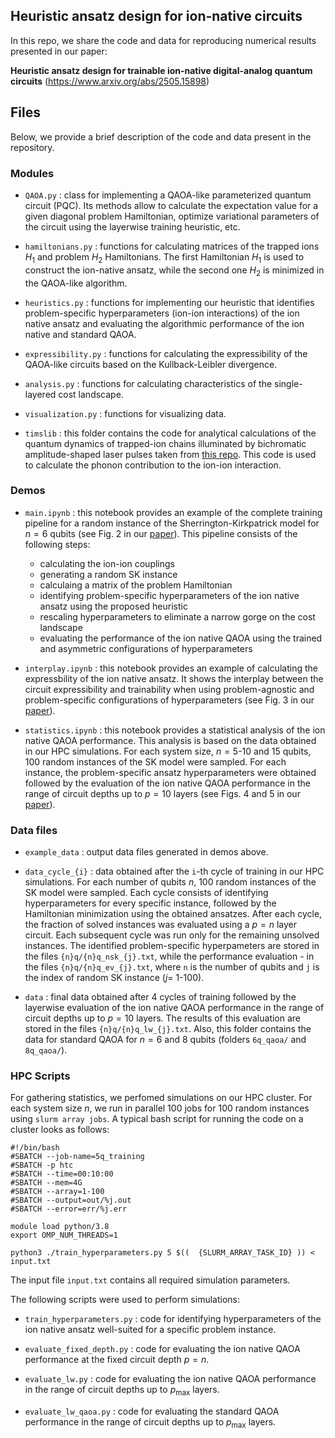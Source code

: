 ## Heuristic ansatz design for ion-native circuits

In this repo, we share the code and data for reproducing numerical results presented in our paper:

**Heuristic ansatz design for trainable ion-native digital-analog quantum circuits** (https://www.arxiv.org/abs/2505.15898)

## Files

Below, we provide a brief description of the code and data present in the repository.

### Modules

* `QAOA.py` : class for implementing a QAOA-like parameterized quantum circuit (PQC). Its methods allow to calculate the expectation value for a given diagonal problem Hamiltonian, optimize variational parameters of the circuit using the layerwise training heuristic, etc.

* `hamiltonians.py` : functions for calculating matrices of the trapped ions $H_1$ and problem $H_2$ Hamiltonians. The first Hamiltonian $H_1$ is used to construct the ion-native ansatz, while the second one $H_2$ is minimized in the QAOA-like algorithm.

* `heuristics.py` : functions for implementing our heuristic that identifies problem-specific hyperparameters (ion-ion interactions) of the ion native ansatz and evaluating the algorithmic performance of the ion native and standard QAOA.

* `expressibility.py` : functions for calculating the expressibility of the QAOA-like circuits based on the Kullback-Leibler divergence. 

* `analysis.py` : functions for calculating characteristics of the single-layered cost landscape. 

* `visualization.py` : functions for visualizing data. 

* `timslib` : this folder contains the code for analytical calculations of the quantum dynamics of trapped-ion chains illuminated by bichromatic amplitude-shaped laser pulses taken from [this repo](https://github.com/EvgAnikin/fast_molmer_sorensen_w_carrier/). This code is used to calculate the phonon contribution to the ion-ion interaction. 


### Demos

* `main.ipynb` : this notebook provides an example of the complete training pipeline for a random instance of the Sherrington-Kirkpatrick model for $n=6$ qubits (see Fig. 2 in our [paper](https://www.arxiv.org/abs/2505.15898)). This pipeline consists of the following steps:
  + calculating the ion-ion couplings
  + generating a random SK instance
  + calculaing a matrix of the problem Hamiltonian
  + identifying problem-specific hyperparameters of the ion native ansatz using the proposed heuristic
  + rescaling hyperparameters to eliminate a narrow gorge on the cost landscape
  + evaluating the performance of the ion native QAOA using the trained and asymmetric configurations of hyperparameters

* `interplay.ipynb` : this notebook provides an example of calculating the expressbility of the ion native ansatz. It shows the interplay between the circuit expressibility and trainability when using problem-agnostic and problem-specific configurations of hyperparameters (see Fig. 3 in our [paper](https://www.arxiv.org/abs/2505.15898)).

* `statistics.ipynb` : this notebook provides a statistical analysis of the ion native QAOA performance. This analysis is based on the data obtained in our HPC simulations. For each system size, $n=5$-$10$ and $15$ qubits, 100 random instances of the SK model were sampled. For each instance, the problem-specific ansatz hyperparameters were obtained followed by the evaluation of the ion native QAOA performance in the range of circuit depths up to $p=10$ layers (see Figs. 4 and 5 in our [paper](https://www.arxiv.org/abs/2505.15898)).

### Data files

* `example_data` : output data files generated in demos above.

* `data_cycle_{i}` : data obtained after the `i`-th cycle of training in our HPC simulations. For each number of qubits $n$, 100 random instances of the SK model were sampled. Each cycle consists of identifying hyperparameters for every specific instance, followed by the Hamiltonian minimization using the obtained ansatzes. After each cycle, the fraction of solved instances was evaluated using a $p = n$ layer circuit. Each subsequent cycle was run only for the remaining unsolved instances. The identified problem-specific hyperpameters are stored in the files `{n}q/{n}q_nsk_{j}.txt`, while the  performance evaluation - in the files `{n}q/{n}q_ev_{j}.txt`, where `n` is the number of qubits and `j` is the index of random SK instance ($j=$ 1-100). 

* `data` : final data obtained after 4 cycles of training followed by the layerwise evaluation of the ion native QAOA performance in the range of circuit depths up to $p=10$ layers. The results of this evaluation are stored in the files `{n}q/{n}q_lw_{j}.txt`. Also, this folder contains the data for standard QAOA for $n=6$ and $8$ qubits (folders `6q_qaoa/` and `8q_qaoa/`).

### HPC Scripts

For gathering statistics, we perfomed simulations on our HPC cluster. For each system size $n$, we run in parallel 100 jobs for 100 random instances using `slurm array jobs`. A typical bash script for running the code on a cluster looks as follows:

```
#!/bin/bash
#SBATCH --job-name=5q_training
#SBATCH -p htc
#SBATCH --time=00:10:00
#SBATCH --mem=4G
#SBATCH --array=1-100
#SBATCH --output=out/%j.out
#SBATCH --error=err/%j.err

module load python/3.8
export OMP_NUM_THREADS=1

python3 ./train_hyperparameters.py 5 $((  {SLURM_ARRAY_TASK_ID} )) < input.txt

```

The input file ``input.txt`` contains all required simulation parameters. 

The following scripts were used to perform simulations:

* `train_hyperparameters.py` : code for identifying hyperparameters of the ion native ansatz well-suited for a specific problem instance.

* `evaluate_fixed_depth.py` : code for evaluating the ion native QAOA performance at the fixed circuit depth $p=n$.

* `evaluate_lw.py` : code for evaluating the ion native QAOA performance in the range of circuit depths up to $p_{\max}$ layers.

* `evaluate_lw_qaoa.py` : code for evaluating the standard QAOA performance in the range of circuit depths up to $p_{\max}$ layers.
